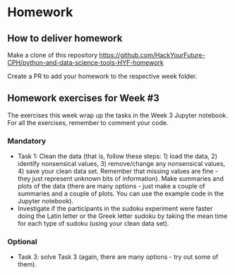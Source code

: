 # Homework

## How to deliver homework

Make a clone of this repository https://github.com/HackYourFuture-CPH/python-and-data-science-tools-HYF-homework

Create a PR to add your homework to the respective week folder.

## Homework exercises for Week #3

The exercises this week wrap up the tasks in the Week 3 Jupyter notebook. For all the exercises, remember to comment your code.

### Mandatory
- Task 1: Clean the data (that is, follow these steps: 1) load the data, 2) identify nonsensical values, 3) remove/change any nonsensical values, 4) save your clean data set. Remember that missing values are fine - they just represent unknown bits of information). Make summaries and plots of the data (there are many options - just make a couple of summaries and a couple of plots. You can use the example code in the Jupyter notebook).
- Investigate if the participants in the sudoku experiment were faster doing the Latin letter or the Greek letter sudoku by taking the mean time for each type of sudoku (using your clean data set).

### Optional
- Task 3: solve Task 3 (again, there are many options - try out some of them).
